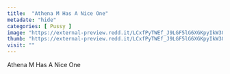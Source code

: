 ```yaml
---
title:  "Athena M Has A Nice One"
metadate: "hide"
categories: [ Pussy ]
image: "https://external-preview.redd.it/LCxfPyTWEf_J9LGF5lG6XGKpyIkW3QfpebQiKNEO7iM.png?auto=webp&s=0dbd1df6bae74a6c861abdc966a63f3566799467"
thumb: "https://external-preview.redd.it/LCxfPyTWEf_J9LGF5lG6XGKpyIkW3QfpebQiKNEO7iM.png?width=960&crop=smart&auto=webp&s=41d95e90d7e5f74a80d305c3523a049a824fc473"
visit: ""
---
```

Athena M Has A Nice One
